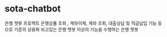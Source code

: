 # sota-chatbot
은행 챗봇 프로젝트
은행상품 조회 , 계좌이체, 계좌 조회, 대출상납 및 적급납입 기능 등으로 기존의 상용화 되고있는 은행 챗봇 이상의 기능을 
수행하는 은행 챗봇

